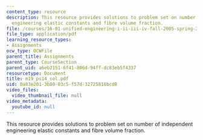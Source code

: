 ```yaml
---
content_type: resource
description: This resource provides solutions to problem set on number of independent
  engineering elastic constants and fibre volume fraction.
file: /courses/16-01-unified-engineering-i-ii-iii-iv-fall-2005-spring-2006/0a83e2013b8003c5f57d32725816bcd8_m19_ps14_sol.pdf
file_type: application/pdf
learning_resource_types:
- Assignments
ocw_type: OCWFile
parent_title: Assignments
parent_type: CourseSection
parent_uid: a6eb2151-6f41-806d-94ff-dc83eb5f4337
resourcetype: Document
title: m19_ps14_sol.pdf
uid: 0a83e201-3b80-03c5-f57d-32725816bcd8
video_files:
  video_thumbnail_file: null
video_metadata:
  youtube_id: null
---
```

This resource provides solutions to problem set on number of independent engineering elastic constants and fibre volume fraction.

